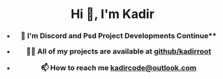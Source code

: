 <h1 align="center">Hi 👋, I'm Kadir</h1>
<h3 align="center"Software Developer and Electronic Technician in Turkey</h3>

- 🌱 I'm Discord and Psd Project Developments Continue**

- 👨‍💻 All of my projects are available at [github/kadirroot](https://github.com/root)
<div id="demo"></div>

- 📫 How to reach me **kadircode@outlook.com**
